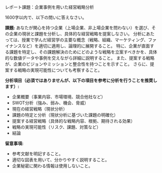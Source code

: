 レポート課題：企業事例を用いた経営戦略分析

1600字以内で、以下の問いに答えなさい。

**課題:**  あなたが関心を持つ企業（上場企業、非上場企業を問わない）を選び、その企業の現状と課題を分析し、具体的な経営戦略を提案しなさい。  分析にあたっては、授業で学んだ経営学の主要な概念（戦略、組織、マーケティング、ファイナンスなど）を適切に適用し、論理的に展開すること。  特に、企業が直面する課題を特定し、その課題解決のためにどのような戦略を立案すべきかを、具体的な数値データや事例を交えながら詳細に説明すること。  また、提案する戦略が、企業のビジョンやミッションと整合性を持つことを示すこと。  さらに、提案する戦略の実現可能性についても考察すること。

**分析項目（必須ではありませんが、以下の項目を参考に分析を行うことを推奨します）:**

* 企業概要（事業内容、市場環境、競合他社など）
* SWOT分析（強み、弱み、機会、脅威）
* 現在の経営戦略（現状分析）
* 課題の特定と分析（現状分析に基づいた課題の明確化）
* 提案する経営戦略（具体的な戦略内容、根拠、期待される効果）
* 戦略の実現可能性（リスク、課題、対策など）
* 結論


**留意事項:**

* 参考文献を明記すること。
* 適切な図表を用いて、分かりやすく説明すること。
* 企業秘密に関わる情報は使用しないこと。


